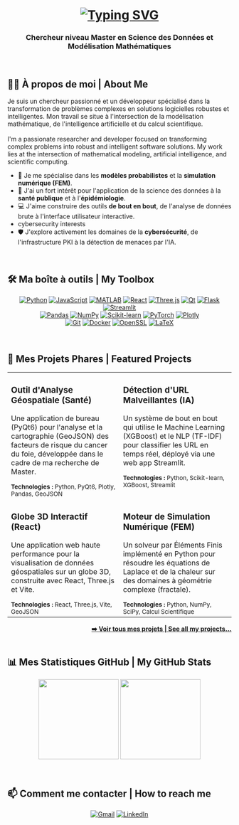 <h1 align="center">
  <a href="https://git.io/typing-svg"><img src="https://readme-typing-svg.herokuapp.com?font=Fira+Code&size=30&pause=1000&color=00BFFF&center=true&vCenter=true&width=435&lines=Bonjour%2C+je+suis+Salaheddine+LAMZIB;%22Hello%2C+I'm+Salaheddine+LAMZIB%22;" alt="Typing SVG" /></a>
</h1>

<h3 align="center">Chercheur niveau Master en Science des Données et Modélisation Mathématiques </h3>

<br>

<!-- Section "À propos de moi" -->
## 👨‍💻 À propos de moi | About Me

<p align="left">
  Je suis un chercheur passionné et un développeur spécialisé dans la transformation de problèmes complexes en solutions logicielles robustes et intelligentes. Mon travail se situe à l'intersection de la modélisation mathématique, de l'intelligence artificielle et du calcul scientifique.
  <br><br>
  I'm a passionate researcher and developer focused on transforming complex problems into robust and intelligent software solutions. My work lies at the intersection of mathematical modeling, artificial intelligence, and scientific computing.
</p>

- 🔬 Je me spécialise dans les **modèles probabilistes** et la **simulation numérique (FEM)**.
- 🏥 J'ai un fort intérêt pour l'application de la science des données à la **santé publique** et à l'**épidémiologie**.
- 💻 J'aime construire des outils **de bout en bout**, de l'analyse de données brute à l'interface utilisateur interactive.
-  cybersecurity interests
- 🛡️ J'explore activement les domaines de la **cybersécurité**, de l'infrastructure PKI à la détection de menaces par l'IA.

<br>

<!-- Section "Boîte à outils" (Compétences) -->
## 🛠️ Ma boîte à outils | My Toolbox

<p align="center">
  <!-- Langages & Frameworks -->
  <a href="https://www.python.org" target="_blank"> <img src="https://img.shields.io/badge/Python-3776AB?style=for-the-badge&logo=python&logoColor=white" alt="Python"/></a>
  <a href="https://www.javascript.com/" target="_blank"> <img src="https://img.shields.io/badge/JavaScript-F7DF1E?style=for-the-badge&logo=javascript&logoColor=black" alt="JavaScript"/></a>
  <a href="https://www.mathworks.com/products/matlab.html" target="_blank"> <img src="https://img.shields.io/badge/MATLAB-0076A8?style=for-the-badge&logo=mathworks&logoColor=white" alt="MATLAB"/></a>
  <a href="https://reactjs.org/" target="_blank"> <img src="https://img.shields.io/badge/React-20232A?style=for-the-badge&logo=react&logoColor=61DAFB" alt="React"/></a>
  <a href="https://threejs.org/" target="_blank"> <img src="https://img.shields.io/badge/Three.js-000000?style=for-the-badge&logo=three.js&logoColor=white" alt="Three.js"/></a>
  <a href="https://www.qt.io/" target="_blank"> <img src="https://img.shields.io/badge/Qt-41CD52?style=for-the-badge&logo=qt&logoColor=white" alt="Qt"/></a>
  <a href="https://flask.palletsprojects.com/" target="_blank"> <img src="https://img.shields.io/badge/Flask-000000?style=for-the-badge&logo=flask&logoColor=white" alt="Flask"/></a>
  <a href="https://streamlit.io/" target="_blank"> <img src="https://img.shields.io/badge/Streamlit-FF4B4B?style=for-the-badge&logo=streamlit&logoColor=white" alt="Streamlit"/></a>
  <br>
  <!-- Data Science -->
  <a href="https://pandas.pydata.org/" target="_blank"> <img src="https://img.shields.io/badge/Pandas-150458?style=for-the-badge&logo=pandas&logoColor=white" alt="Pandas"/></a>
  <a href="https://numpy.org/" target="_blank"> <img src="https://img.shields.io/badge/NumPy-013243?style=for-the-badge&logo=numpy&logoColor=white" alt="NumPy"/></a>
  <a href="https://scikit-learn.org/" target="_blank"> <img src="https://img.shields.io/badge/scikit--learn-F7931E?style=for-the-badge&logo=scikit-learn&logoColor=white" alt="Scikit-learn"/></a>
  <a href="https://pytorch.org/" target="_blank"> <img src="https://img.shields.io/badge/PyTorch-EE4C2C?style=for-the-badge&logo=pytorch&logoColor=white" alt="PyTorch"/></a>
  <a href="https://plotly.com/" target="_blank"> <img src="https://img.shields.io/badge/Plotly-3F4F75?style=for-the-badge&logo=plotly&logoColor=white" alt="Plotly"/></a>
  <br>
  <!-- Outils & DevOps -->
  <a href="https://git-scm.com/" target="_blank"> <img src="https://img.shields.io/badge/GIT-E44C30?style=for-the-badge&logo=git&logoColor=white" alt="Git"/></a>
  <a href="https://www.docker.com/" target="_blank"> <img src="https://img.shields.io/badge/Docker-2496ED?style=for-the-badge&logo=docker&logoColor=white" alt="Docker"/></a>
  <a href="https://www.openssl.org/" target="_blank"> <img src="https://img.shields.io/badge/OpenSSL-721412?style=for-the-badge&logo=openssl&logoColor=white" alt="OpenSSL"/></a>
  <a href="https://www.latex-project.org/" target="_blank"> <img src="https://img.shields.io/badge/LaTeX-008080?style=for-the-badge&logo=latex&logoColor=white" alt="LaTeX"/></a>
</p>

<br>

<!-- Section "Projets" -->
## 🚀 Mes Projets Phares | Featured Projects

<table>
  <tr>
    <td width="50%" valign="top">
      <h3>Outil d'Analyse Géospatiale (Santé)</h3>
      <p>Une application de bureau (PyQt6) pour l'analyse et la cartographie (GeoJSON) des facteurs de risque du cancer du foie, développée dans le cadre de ma recherche de Master.</p>
      <sub><b>Technologies :</b> Python, PyQt6, Plotly, Pandas, GeoJSON</sub>
    </td>
    <td width="50%" valign="top">
      <h3>Détection d'URL Malveillantes (IA)</h3>
      <p>Un système de bout en bout qui utilise le Machine Learning (XGBoost) et le NLP (TF-IDF) pour classifier les URL en temps réel, déployé via une web app Streamlit.</p>
      <sub><b>Technologies :</b> Python, Scikit-learn, XGBoost, Streamlit</sub>
    </td>
  </tr>
  <tr>
    <td width="50%" valign="top">
      <h3>Globe 3D Interactif (React)</h3>
      <p>Une application web haute performance pour la visualisation de données géospatiales sur un globe 3D, construite avec React, Three.js et Vite.</p>
      <sub><b>Technologies :</b> React, Three.js, Vite, GeoJSON</sub>
    </td>
    <td width="50%" valign="top">
      <h3>Moteur de Simulation Numérique (FEM)</h3>
      <p>Un solveur par Éléments Finis implémenté en Python pour résoudre les équations de Laplace et de la chaleur sur des domaines à géométrie complexe (fractale).</p>
      <sub><b>Technologies :</b> Python, NumPy, SciPy, Calcul Scientifique</sub>
    </td>
  </tr>
</table>

<div align="right">
  <b><a href="https://github.com/[VOTRE_PSEUDO_GITHUB]?tab=repositories">➡️ Voir tous mes projets | See all my projects...</a></b>
</div>

<br>

<!-- Section "Statistiques GitHub" -->
## 📊 Mes Statistiques GitHub | My GitHub Stats

<!-- IMPORTANT: Remplacez `[VOTRE_PSEUDO_GITHUB]` par votre pseudo GitHub ! -->
<p align="center">
  <img height="180em" src="https://github-readme-stats.vercel.app/api?username=[VOTRE_PSEUDO_GITHUB]&show_icons=true&theme=tokyonight&include_all_commits=true&count_private=true"/>
  <img height="180em" src="https://github-readme-stats.vercel.app/api/top-langs/?username=[VOTRE_PSEUDO_GITHUB]&layout=compact&langs_count=8&theme=tokyonight"/>
</p>

<br>

<!-- Section "Contact" -->
## 📫 Comment me contacter | How to reach me

<p align="center">
  <a href="mailto:Lamzib123@Gmail.com" target="_blank"><img src="https://img.shields.io/badge/Gmail-D14836?style=for-the-badge&logo=gmail&logoColor=white" alt="Gmail"/></a>
  <a href="https://www.linkedin.com/in/salaheddine-lamzib/" target="_blank"><img src="https://img.shields.io/badge/LinkedIn-0077B5?style=for-the-badge&logo=linkedin&logoColor=white" alt="LinkedIn"/></a>
</p>
